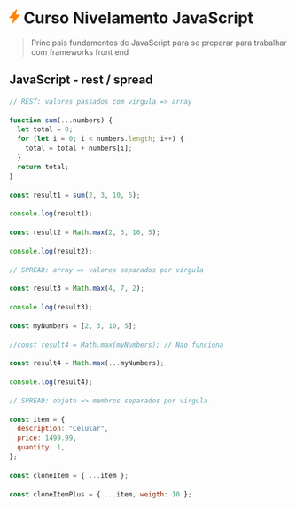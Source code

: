 # ![DevSuperior logo](https://raw.githubusercontent.com/devsuperior/bds-assets/main/ds/devsuperior-logo-small.png) Curso Nivelamento JavaScript

> Principais fundamentos de JavaScript para se preparar para trabalhar com frameworks front end

## JavaScript - rest / spread

```javascript
// REST: valores passados com virgula => array

function sum(...numbers) {
  let total = 0;
  for (let i = 0; i < numbers.length; i++) {
    total = total + numbers[i];
  }
  return total;
}

const result1 = sum(2, 3, 10, 5);

console.log(result1);

const result2 = Math.max(2, 3, 10, 5);

console.log(result2);

// SPREAD: array => valores separados por virgula

const result3 = Math.max(4, 7, 2);

console.log(result3);

const myNumbers = [2, 3, 10, 5];

//const result4 = Math.max(myNumbers); // Nao funciona

const result4 = Math.max(...myNumbers);

console.log(result4);

// SPREAD: objeto => membros separados por virgula

const item = {
  description: "Celular",
  price: 1499.99,
  quantity: 1,
};

const cloneItem = { ...item };

const cloneItemPlus = { ...item, weigth: 10 };
```
